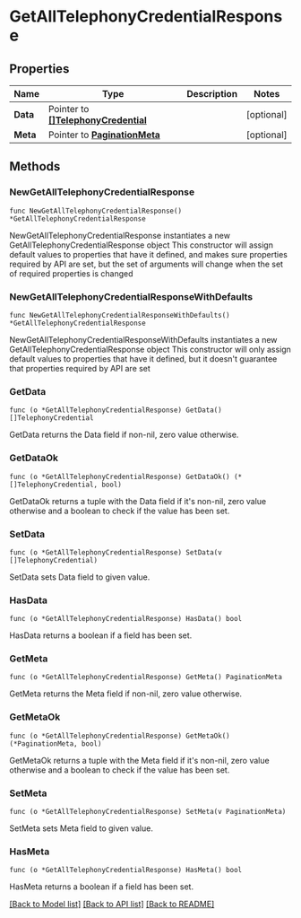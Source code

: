# GetAllTelephonyCredentialResponse

## Properties

Name | Type | Description | Notes
------------ | ------------- | ------------- | -------------
**Data** | Pointer to [**[]TelephonyCredential**](TelephonyCredential.md) |  | [optional] 
**Meta** | Pointer to [**PaginationMeta**](PaginationMeta.md) |  | [optional] 

## Methods

### NewGetAllTelephonyCredentialResponse

`func NewGetAllTelephonyCredentialResponse() *GetAllTelephonyCredentialResponse`

NewGetAllTelephonyCredentialResponse instantiates a new GetAllTelephonyCredentialResponse object
This constructor will assign default values to properties that have it defined,
and makes sure properties required by API are set, but the set of arguments
will change when the set of required properties is changed

### NewGetAllTelephonyCredentialResponseWithDefaults

`func NewGetAllTelephonyCredentialResponseWithDefaults() *GetAllTelephonyCredentialResponse`

NewGetAllTelephonyCredentialResponseWithDefaults instantiates a new GetAllTelephonyCredentialResponse object
This constructor will only assign default values to properties that have it defined,
but it doesn't guarantee that properties required by API are set

### GetData

`func (o *GetAllTelephonyCredentialResponse) GetData() []TelephonyCredential`

GetData returns the Data field if non-nil, zero value otherwise.

### GetDataOk

`func (o *GetAllTelephonyCredentialResponse) GetDataOk() (*[]TelephonyCredential, bool)`

GetDataOk returns a tuple with the Data field if it's non-nil, zero value otherwise
and a boolean to check if the value has been set.

### SetData

`func (o *GetAllTelephonyCredentialResponse) SetData(v []TelephonyCredential)`

SetData sets Data field to given value.

### HasData

`func (o *GetAllTelephonyCredentialResponse) HasData() bool`

HasData returns a boolean if a field has been set.

### GetMeta

`func (o *GetAllTelephonyCredentialResponse) GetMeta() PaginationMeta`

GetMeta returns the Meta field if non-nil, zero value otherwise.

### GetMetaOk

`func (o *GetAllTelephonyCredentialResponse) GetMetaOk() (*PaginationMeta, bool)`

GetMetaOk returns a tuple with the Meta field if it's non-nil, zero value otherwise
and a boolean to check if the value has been set.

### SetMeta

`func (o *GetAllTelephonyCredentialResponse) SetMeta(v PaginationMeta)`

SetMeta sets Meta field to given value.

### HasMeta

`func (o *GetAllTelephonyCredentialResponse) HasMeta() bool`

HasMeta returns a boolean if a field has been set.


[[Back to Model list]](../README.md#documentation-for-models) [[Back to API list]](../README.md#documentation-for-api-endpoints) [[Back to README]](../README.md)


